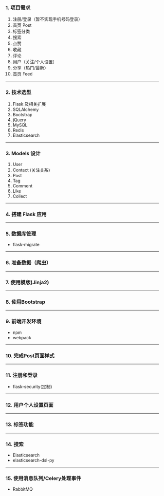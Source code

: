 ### 1. 项目需求
1. 注册/登录（暂不实现手机号码登录）
2. 首页 Post
3. 标签分类
4. 搜索
5. 点赞
6. 收藏
7. 评论
8. 用户（关注/个人设置）
9. 分享（热门/最新）
10. 首页 Feed

---
### 2. 技术选型
1. Flask 及相关扩展
2. SQLAlchemy
3. Bootstrap
4. jQuery
5. MySQL
6. Redis
7. Elasticsearch

---
### 3. Models 设计
1. User
2. Contact (关注关系)
3. Post
4. Tag
5. Comment
6. Like
7. Collect

---
### 4. 搭建 Flask 应用 

---
### 5. 数据库管理
- flask-migrate

---
### 6. 准备数据（爬虫）

---
### 7. 使用模版(Jinja2)

---
### 8. 使用Bootstrap

---
### 9. 前端开发环境
- npm
- webpack

---
### 10. 完成Post页面样式

---
### 11. 注册和登录
- flask-security(定制)

---
### 12. 用户个人设置页面

---
### 13. 标签功能

---
### 14. 搜索
- Elasticsearch
- elasticsearch-dsl-py

---
### 15. 使用消息队列/Celery处理事件
- RabbitMQ
